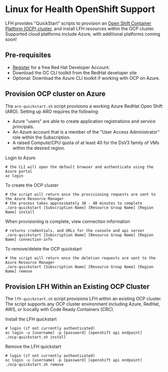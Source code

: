 # Linux for Health OpenShift Support

LFH provides "QuickStart" scripts to provision an [Open Shift Container Platform (OCP) cluster](https://www.openshift.com/), and install LFH resources within the OCP cluster.
Supported cloud platforms include Azure, with additional platforms coming soon!


## Pre-requisites

- [Register](https://developers.redhat.com/register) for a free Red Hat Developer Account.
- Download the OC CLI toolkit from the RedHat developer site
- Optional: Download the Azure CLI toolkit if working with OCP on Azure.

## Provision OCP cluster on Azure

The `aro-quickstart.sh` script provisions a working Azure RedHat Open Shift (ARO).  Setting up ARO requires the following:

- Azure "users" are able to create application registrations and service principals.
- An Azure account that is a member of the "User Access Administrator" role within the Subscription.
- A raised Compute/CPU quota of at least 40 for the DsV3 family of VMs within the desired region.

Login to Azure
```shell script
# the CLI will open the default browser and authenticate using the Azure portal
az login
```

To create the OCP cluster
```shell script
# the script will return once the provisioning requests are sent to the Azure Resource Manager
# the process takes approximately 30 - 40 minutes to complete
./aro-quickstart [Subscription Name] [Resource Group Name] [Region Name] install
```

When provisioning is complete, view connection information
```shell script
# returns credentials, and URLs for the console and api server
./aro-quickstart [Subscription Name] [Resource Group Name] [Region Name] connection-info
```

To remove/delete the OCP quickstart
```shell script
# the script will return once the deletion requests are sent to the Azure Resource Manager
./aro-quickstart [Subscription Name] [Resource Group Name] [Region Name] remove
```

## Provision LFH Within an Existing OCP Cluster

The `lfh-quickstart.sh` script provisions LFH within an existing OCP cluster. The script supports any OCP cluster environment including Azure, RedHat, AWS, or lcocally with Code Ready Containers (CRC).

Install the LFH quickstart
```shell script
# login (if not currently authenticated)
oc login -u [username] -p [password] [openshift api endpoint]
./ocp-quickstart.sh install
```

Remove the LFH quickstart
```shell script
# login (if not currently authenticated)
oc login -u [username] -p [password] [openshift api endpoint]
./ocp-quickstart.sh remove
```
